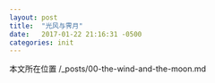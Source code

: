 ```yaml
---
layout: post
title:  "光风与霁月"
date:   2017-01-22 21:16:31 -0500
categories: init
---
```


本文所在位置 /_posts/00-the-wind-and-the-moon.md


